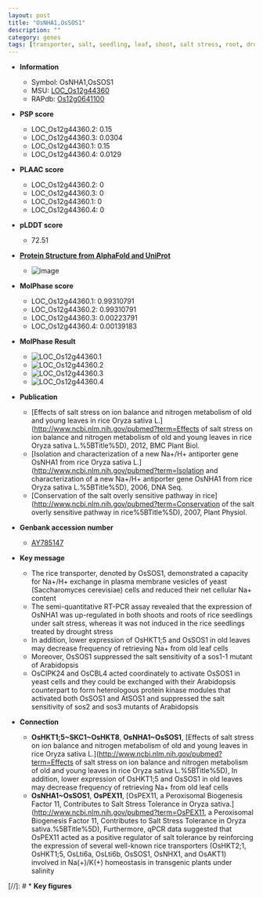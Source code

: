 ```yaml
---
layout: post
title: "OsNHA1,OsSOS1"
description: ""
category: genes
tags: [transporter, salt, seedling, leaf, shoot, salt stress, root, drought]
---
```


* **Information**  
    + Symbol: OsNHA1,OsSOS1  
    + MSU: [LOC_Os12g44360](http://rice.plantbiology.msu.edu/cgi-bin/ORF_infopage.cgi?orf=LOC_Os12g44360)  
    + RAPdb: [Os12g0641100](http://rapdb.dna.affrc.go.jp/viewer/gbrowse_details/irgsp1?name=Os12g0641100)  

* **PSP score**  
    + LOC_Os12g44360.2: 0.15 
    + LOC_Os12g44360.3: 0.0304 
    + LOC_Os12g44360.1: 0.15 
    + LOC_Os12g44360.4: 0.0129 

* **PLAAC score**  
    + LOC_Os12g44360.2: 0 
    + LOC_Os12g44360.3: 0 
    + LOC_Os12g44360.1: 0 
    + LOC_Os12g44360.4: 0 

* **pLDDT score**
    + 72.51

* **[Protein Structure from AlphaFold and UniProt](https://www.uniprot.org/uniprotkb/Q5ICN3/entry#structure)**
    + ![image](https://ricepsp.github.io/images/Q5/AF-Q5ICN3-F1.png)

* **MolPhase score**
    + LOC_Os12g44360.1: 0.99310791
    + LOC_Os12g44360.2: 0.99310791
    + LOC_Os12g44360.3: 0.00223791
    + LOC_Os12g44360.4: 0.00139183

* **MolPhase Result**
    + ![LOC_Os12g44360.1](https://304243504.github.io/Pictures/LOC_Os12g/LOC_Os12g44360.1.png)
    + ![LOC_Os12g44360.2](https://304243504.github.io/Pictures/LOC_Os12g/LOC_Os12g44360.2.png)
    + ![LOC_Os12g44360.3](https://304243504.github.io/Pictures/LOC_Os12g/LOC_Os12g44360.3.png)
    + ![LOC_Os12g44360.4](https://304243504.github.io/Pictures/LOC_Os12g/LOC_Os12g44360.4.png)

* **Publication**  
    + [Effects of salt stress on ion balance and nitrogen metabolism of old and young leaves in rice Oryza sativa L.](http://www.ncbi.nlm.nih.gov/pubmed?term=Effects of salt stress on ion balance and nitrogen metabolism of old and young leaves in rice Oryza sativa L.%5BTitle%5D), 2012, BMC Plant Biol.
    + [Isolation and characterization of a new Na+/H+ antiporter gene OsNHA1 from rice Oryza sativa L.](http://www.ncbi.nlm.nih.gov/pubmed?term=Isolation and characterization of a new Na+/H+ antiporter gene OsNHA1 from rice Oryza sativa L.%5BTitle%5D), 2006, DNA Seq.
    + [Conservation of the salt overly sensitive pathway in rice](http://www.ncbi.nlm.nih.gov/pubmed?term=Conservation of the salt overly sensitive pathway in rice%5BTitle%5D), 2007, Plant Physiol.

* **Genbank accession number**  
    + [AY785147](http://www.ncbi.nlm.nih.gov/nuccore/AY785147)

* **Key message**  
    + The rice transporter, denoted by OsSOS1, demonstrated a capacity for Na+/H+ exchange in plasma membrane vesicles of yeast (Saccharomyces cerevisiae) cells and reduced their net cellular Na+ content
    + The semi-quantitative RT-PCR assay revealed that the expression of OsNHA1 was up-regulated in both shoots and roots of rice seedlings under salt stress, whereas it was not induced in the rice seedlings treated by drought stress
    + In addition, lower expression of OsHKT1;5 and OsSOS1 in old leaves may decrease frequency of retrieving Na+ from old leaf cells
    + Moreover, OsSOS1 suppressed the salt sensitivity of a sos1-1 mutant of Arabidopsis
    + OsCIPK24 and OsCBL4 acted coordinately to activate OsSOS1 in yeast cells and they could be exchanged with their Arabidopsis counterpart to form heterologous protein kinase modules that activated both OsSOS1 and AtSOS1 and suppressed the salt sensitivity of sos2 and sos3 mutants of Arabidopsis

* **Connection**  
    + __OsHKT1;5~SKC1~OsHKT8__, __OsNHA1~OsSOS1__, [Effects of salt stress on ion balance and nitrogen metabolism of old and young leaves in rice Oryza sativa L.](http://www.ncbi.nlm.nih.gov/pubmed?term=Effects of salt stress on ion balance and nitrogen metabolism of old and young leaves in rice Oryza sativa L.%5BTitle%5D), In addition, lower expression of OsHKT1;5 and OsSOS1 in old leaves may decrease frequency of retrieving Na+ from old leaf cells
    + __OsNHA1~OsSOS1__, __OsPEX11__, [OsPEX11, a Peroxisomal Biogenesis Factor 11, Contributes to Salt Stress Tolerance in Oryza sativa.](http://www.ncbi.nlm.nih.gov/pubmed?term=OsPEX11, a Peroxisomal Biogenesis Factor 11, Contributes to Salt Stress Tolerance in Oryza sativa.%5BTitle%5D), Furthermore, qPCR data suggested that OsPEX11 acted as a positive regulator of salt tolerance by reinforcing the expression of several well-known rice transporters (OsHKT2;1, OsHKT1;5, OsLti6a, OsLti6b, OsSOS1, OsNHX1, and OsAKT1) involved in Na(+)/K(+) homeostasis in transgenic plants under salinity

[//]: # * **Key figures**  


